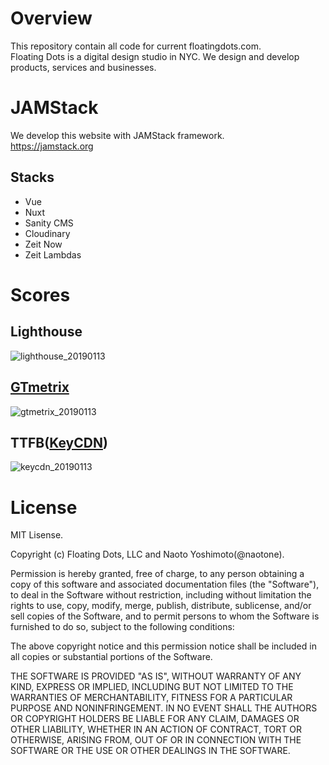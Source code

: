 # Overview
This repository contain all code for current floatingdots.com.  
Floating Dots is a digital design studio in NYC. We design and develop products, services and businesses.

# JAMStack
We develop this website with JAMStack framework.  
https://jamstack.org

## Stacks
- Vue
- Nuxt
- Sanity CMS
- Cloudinary
- Zeit Now
- Zeit Lambdas

# Scores
## Lighthouse
![lighthouse_20190113](https://user-images.githubusercontent.com/957200/51090049-193aa700-1744-11e9-991c-1f4432a83cbf.jpg)

## [GTmetrix](https://gtmetrix.com/reports/floatingdots.com/efUCZTvi)
![gtmetrix_20190113](https://user-images.githubusercontent.com/957200/51090046-193aa700-1744-11e9-9ca4-f0513e4839a2.jpg)

## TTFB([KeyCDN](https://tools.keycdn.com/performance?url=https://floatingdots.com))
![keycdn_20190113](https://user-images.githubusercontent.com/957200/51090016-cb25a380-1743-11e9-9547-265ed826cac6.jpg)


# License
MIT Lisense.

Copyright (c) Floating Dots, LLC and Naoto Yoshimoto(@naotone).

Permission is hereby granted, free of charge, to any person obtaining a copy
of this software and associated documentation files (the "Software"), to deal
in the Software without restriction, including without limitation the rights
to use, copy, modify, merge, publish, distribute, sublicense, and/or sell
copies of the Software, and to permit persons to whom the Software is
furnished to do so, subject to the following conditions:

The above copyright notice and this permission notice shall be included in all
copies or substantial portions of the Software.

THE SOFTWARE IS PROVIDED "AS IS", WITHOUT WARRANTY OF ANY KIND, EXPRESS OR
IMPLIED, INCLUDING BUT NOT LIMITED TO THE WARRANTIES OF MERCHANTABILITY,
FITNESS FOR A PARTICULAR PURPOSE AND NONINFRINGEMENT. IN NO EVENT SHALL THE
AUTHORS OR COPYRIGHT HOLDERS BE LIABLE FOR ANY CLAIM, DAMAGES OR OTHER
LIABILITY, WHETHER IN AN ACTION OF CONTRACT, TORT OR OTHERWISE, ARISING FROM,
OUT OF OR IN CONNECTION WITH THE SOFTWARE OR THE USE OR OTHER DEALINGS IN THE
SOFTWARE.
